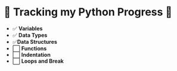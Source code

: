 # 🚀 Tracking my Python Progress 🐍

- ✅ **Variables**
- ✅ **Data Types**
- ✅**Data Structures**
- ⬜ **Functions**
- ⬜️ **Indentation**
- ⬜️ **Loops and Break**